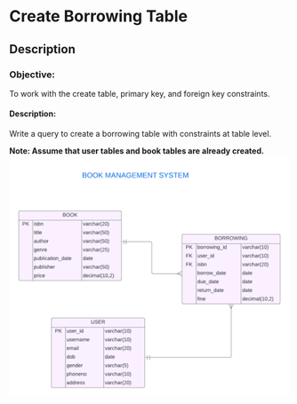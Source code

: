 # Create Borrowing Table
## Description
### Objective:

To work with the create table, primary key, and foreign key constraints.

#### Description:

Write a query to create a borrowing table with constraints at table level.

**Note: Assume that user tables and book tables are already created.**
![image alt](https://github.com/PraveenKumara2k33/Cognizant-JavaStack-Handson-2024/blob/afac1a7b2c141cd56f734326af7175fe08be4c84/Stage%201/SQL%20Programming/image-1.png)
